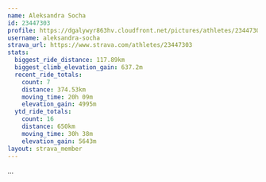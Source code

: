 ```yaml
---
name: Aleksandra Socha
id: 23447303
profile: https://dgalywyr863hv.cloudfront.net/pictures/athletes/23447303/14745546/4/large.jpg
username: aleksandra-socha
strava_url: https://www.strava.com/athletes/23447303
stats:
  biggest_ride_distance: 117.89km
  biggest_climb_elevation_gain: 637.2m
  recent_ride_totals:
    count: 7
    distance: 374.53km
    moving_time: 20h 09m
    elevation_gain: 4995m
  ytd_ride_totals:
    count: 16
    distance: 650km
    moving_time: 30h 38m
    elevation_gain: 5643m
layout: strava_member
--- 
```

...

